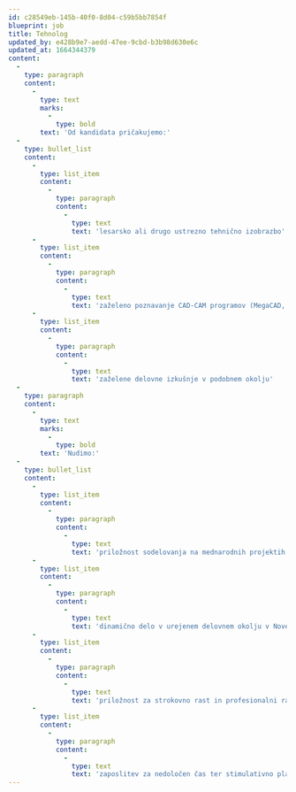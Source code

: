 ```yaml
---
id: c28549eb-145b-40f0-8d04-c59b5bb7854f
blueprint: job
title: Tehnolog
updated_by: e428b9e7-aedd-47ee-9cbd-b3b98d630e6c
updated_at: 1664344379
content:
  -
    type: paragraph
    content:
      -
        type: text
        marks:
          -
            type: bold
        text: 'Od kandidata pričakujemo:'
  -
    type: bullet_list
    content:
      -
        type: list_item
        content:
          -
            type: paragraph
            content:
              -
                type: text
                text: 'lesarsko ali drugo ustrezno tehnično izobrazbo'
      -
        type: list_item
        content:
          -
            type: paragraph
            content:
              -
                type: text
                text: 'zaželeno poznavanje CAD-CAM programov (MegaCAD, MegaTISCHLER)'
      -
        type: list_item
        content:
          -
            type: paragraph
            content:
              -
                type: text
                text: 'zaželene delovne izkušnje v podobnem okolju'
  -
    type: paragraph
    content:
      -
        type: text
        marks:
          -
            type: bold
        text: 'Nudimo:'
  -
    type: bullet_list
    content:
      -
        type: list_item
        content:
          -
            type: paragraph
            content:
              -
                type: text
                text: 'priložnost sodelovanja na mednarodnih projektih opremljanja jaht, ladij in hotelov'
      -
        type: list_item
        content:
          -
            type: paragraph
            content:
              -
                type: text
                text: 'dinamično delo v urejenem delovnem okolju v Novem mestu'
      -
        type: list_item
        content:
          -
            type: paragraph
            content:
              -
                type: text
                text: 'priložnost za strokovno rast in profesionalni razvoj'
      -
        type: list_item
        content:
          -
            type: paragraph
            content:
              -
                type: text
                text: 'zaposlitev za nedoločen čas ter stimulativno plačilo'
---
```

